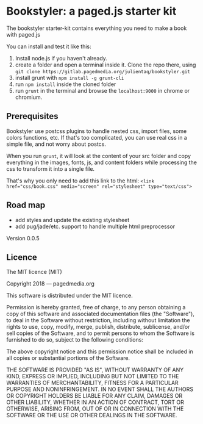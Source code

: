 # Bookstyler: a paged.js starter kit

The bookstyler starter-kit contains everything you need to make a book with paged.js

You can install and test it like this:

1. Install node.js if you haven't already.
1. create a folder and open a terminal inside it. Clone the repo there, using `git clone https://gitlab.pagedmedia.org/julientaq/bookstyler.git`
1. install grunt with `npm install -g grunt-cli`
1. run `npm install` inside the cloned folder 
1. run `grunt` in the terminal and browse the `localhost:9000` in chrome or chromium.



## Prerequisites 

Bookstyler use postcss plugins to handle nested css, import files, some colors functions, etc. If that's too complicated, you can use real css in a simple file, and not worry about postcs.

When you run `grunt`, it will look at the content of your src folder and copy everything in the images, fonts, js, and content folders while processing the css to transform it into a single file.

That's why you only need to add this link to the html: 
`<link href="css/book.css" media="screen" rel="stylesheet" type="text/css">`


## Road map

- add styles and update the existing stylesheet
- add pug/jade/etc. support to handle multiple html preprocessor

Version 0.0.5

## Licence


The MIT licence (MIT)

Copyright 2018 — pagedmedia.org

This software is distributed under the MIT licence.

Permission is hereby granted, free of charge, to any person obtaining a copy of this software and associated documentation files (the "Software"), to deal in the Software without restriction, including without limitation the rights to use, copy, modify, merge, publish, distribute, sublicense, and/or sell copies of the Software, and to permit persons to whom the Software is furnished to do so, subject to the following conditions:

The above copyright notice and this permission notice shall be included in all copies or substantial portions of the Software.

THE SOFTWARE IS PROVIDED "AS IS", WITHOUT WARRANTY OF ANY KIND, EXPRESS OR IMPLIED, INCLUDING BUT NOT LIMITED TO THE WARRANTIES OF MERCHANTABILITY, FITNESS FOR A PARTICULAR PURPOSE AND NONINFRINGEMENT. IN NO EVENT SHALL THE AUTHORS OR COPYRIGHT HOLDERS BE LIABLE FOR ANY CLAIM, DAMAGES OR OTHER LIABILITY, WHETHER IN AN ACTION OF CONTRACT, TORT OR OTHERWISE, ARISING FROM, OUT OF OR IN CONNECTION WITH THE SOFTWARE OR THE USE OR OTHER DEALINGS IN THE SOFTWARE.
